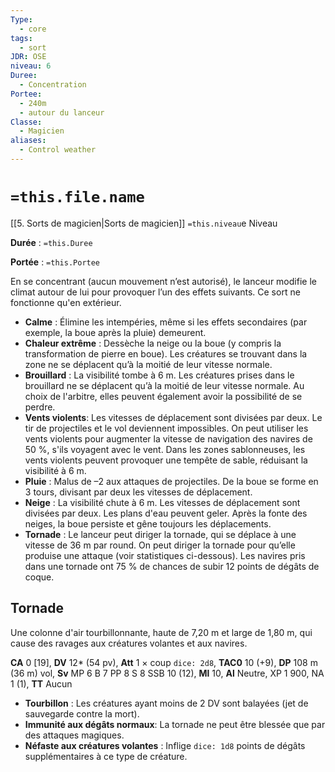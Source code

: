 ```yaml
---
Type:
  - core
tags:
  - sort
JDR: OSE
niveau: 6
Duree:
  - Concentration
Portee:
  - 240m
  - autour du lanceur
Classe:
  - Magicien
aliases:
  - Control weather
---
```

# `=this.file.name`  

[[5. Sorts de magicien|Sorts de magicien]] `=this.niveau`e Niveau

**Durée** : `=this.Duree`

**Portée** : `=this.Portee`

En se concentrant (aucun mouvement n’est autorisé), le lanceur modifie le climat autour de lui pour provoquer l’un des effets suivants. Ce sort ne fonctionne qu'en extérieur.

- **Calme** : Élimine les intempéries, même si les effets secondaires (par exemple, la boue après la pluie) demeurent.
- **Chaleur extrême** : Dessèche la neige ou la boue (y compris la transformation de pierre en boue). Les créatures se trouvant dans la zone ne se déplacent qu’à la moitié de leur vitesse normale.
- **Brouillard** : La visibilité tombe à 6 m. Les créatures prises dans le brouillard ne se déplacent qu’à la moitié de leur vitesse normale. Au choix de l'arbitre, elles peuvent également avoir la possibilité de se perdre.
- **Vents violents**: Les vitesses de déplacement sont divisées par deux. Le tir de projectiles et le vol deviennent impossibles. On peut utiliser les vents violents pour augmenter la vitesse de navigation des navires de 50 %, s'ils voyagent avec le vent. Dans les zones sablonneuses, les vents violents peuvent provoquer une tempête de sable, réduisant la visibilité à 6 m.
- **Pluie** : Malus de –2 aux attaques de projectiles. De la boue se forme en 3 tours, divisant par deux les vitesses de déplacement.
- **Neige** : La visibilité chute à 6 m. Les vitesses de déplacement sont divisées par deux. Les plans d'eau peuvent geler. Après la fonte des neiges, la boue persiste et gêne toujours les déplacements.
- **Tornade** : Le lanceur peut diriger la tornade, qui se déplace à une vitesse de 36 m par round. On peut diriger la tornade pour qu’elle produise une attaque (voir statistiques ci-dessous). Les navires pris dans une tornade ont 75 % de chances de subir 12 points de dégâts de coque.

## Tornade

Une colonne d'air tourbillonnante, haute de 7,20 m et large de 1,80 m, qui cause des ravages aux créatures volantes et aux navires.

**CA** 0 [19], **DV** 12* (54 pv), **Att** 1 × coup `dice: 2d8`, **TAC0** 10 (+9), **DP** 108 m (36 m) vol, **Sv** MP 6 B 7 PP 8 S 8 SSB 10 (12), **Ml** 10, **Al** Neutre, XP 1 900, NA 1 (1), **TT** Aucun

- **Tourbillon** : Les créatures ayant moins de 2 DV sont balayées (jet de sauvegarde contre la mort).
- **Immunité aux dégâts normaux**: La tornade ne peut être blessée que par des attaques magiques.
- **Néfaste aux créatures volantes** : Inflige `dice: 1d8` points de dégâts supplémentaires à ce type de créature.
